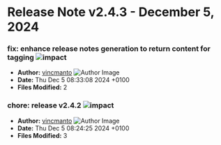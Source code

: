 # Release Note v2.4.3 - December 5, 2024


### fix: enhance release notes generation to return content for tagging ![impact](https://img.shields.io/badge/impact-medium-yellow?style=flat-square)
- **Author:** [vincmanto](https://github.com/vincmanto) ![Author Image](https://avatars.githubusercontent.com/vincmanto?size=40)
- **Date:** Thu Dec 5 08:33:08 2024 +0100
- **Files Modified:** 2
    
### chore: release v2.4.2 ![impact](https://img.shields.io/badge/impact-medium-yellow?style=flat-square)
- **Author:** [vincmanto](https://github.com/vincmanto) ![Author Image](https://avatars.githubusercontent.com/vincmanto?size=40)
- **Date:** Thu Dec 5 08:24:25 2024 +0100
- **Files Modified:** 3
    
